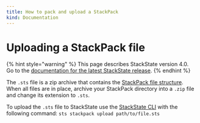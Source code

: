 ```yaml
---
title: How to pack and upload a StackPack
kind: Documentation
---
```


# Uploading a StackPack file

{% hint style="warning" %}
This page describes StackState version 4.0.  
Go to the [documentation for the latest StackState release](https://docs.stackstate.com/).
{% endhint %}

The `.sts` file is a zip archive that contains the [StackPack file structure](prepare_package.md). When all files are in place, archive your StackPack directory into a `.zip` file and change its extension to `.sts`.

To upload the `.sts` file to StackState use the [StackState CLI](../../setup/cli.md) with the following command: `sts stackpack upload path/to/file.sts`


